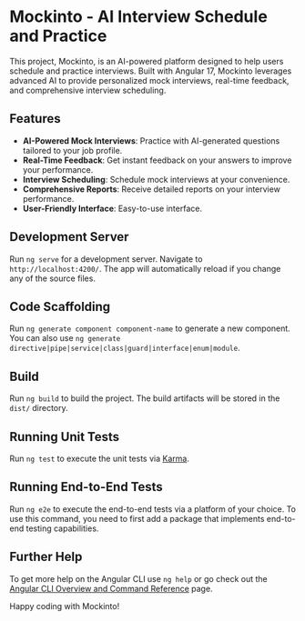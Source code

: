 # Mockinto - AI Interview Schedule and Practice

This project, Mockinto, is an AI-powered platform designed to help users schedule and practice interviews. Built with Angular 17, Mockinto leverages advanced AI to provide personalized mock interviews, real-time feedback, and comprehensive interview scheduling.

## Features

- **AI-Powered Mock Interviews**: Practice with AI-generated questions tailored to your job profile.
- **Real-Time Feedback**: Get instant feedback on your answers to improve your performance.
- **Interview Scheduling**: Schedule mock interviews at your convenience.
- **Comprehensive Reports**: Receive detailed reports on your interview performance.
- **User-Friendly Interface**: Easy-to-use interface.

## Development Server

Run `ng serve` for a development server. Navigate to `http://localhost:4200/`. The app will automatically reload if you change any of the source files.

## Code Scaffolding

Run `ng generate component component-name` to generate a new component. You can also use `ng generate directive|pipe|service|class|guard|interface|enum|module`.

## Build

Run `ng build` to build the project. The build artifacts will be stored in the `dist/` directory.

## Running Unit Tests

Run `ng test` to execute the unit tests via [Karma](https://karma-runner.github.io).

## Running End-to-End Tests

Run `ng e2e` to execute the end-to-end tests via a platform of your choice. To use this command, you need to first add a package that implements end-to-end testing capabilities.

## Further Help

To get more help on the Angular CLI use `ng help` or go check out the [Angular CLI Overview and Command Reference](https://angular.io/cli) page.

Happy coding with Mockinto!